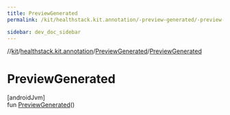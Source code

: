```yaml
---
title: PreviewGenerated
permalink: /kit/healthstack.kit.annotation/-preview-generated/-preview-generated.html

sidebar: dev_doc_sidebar
---
```

//[kit](../../../index.html)/[healthstack.kit.annotation](../index.html)/[PreviewGenerated](index.html)/[PreviewGenerated](-preview-generated.html)



# PreviewGenerated



[androidJvm]\
fun [PreviewGenerated](-preview-generated.html)()




